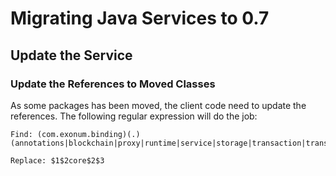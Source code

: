 # Migrating Java Services to 0.7

## Update the Service

### Update the References to Moved Classes

As some packages has been moved, the client code need to update the references.
The following regular expression will do the job:

```
Find: (com.exonum.binding)(.)(annotations|blockchain|proxy|runtime|service|storage|transaction|transport|util)

Replace: $1$2core$2$3
```

<!-- TODO: ## Explore the New Features --> 

[release-page]: https://github.com/exonum/exonum-java-binding/releases/tag/ejb/v0.7.0
